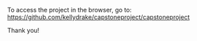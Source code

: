 To access the project in the browser, go to: https://github.com/kellydrake/capstoneproject/capstoneproject

Thank you!
